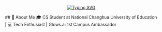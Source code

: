 <p align="center">
  <a href="https://git.io/typing-svg">
    <img src="https://readme-typing-svg.demolab.com?font=Fira+Code&duration=3500&pause=500&center=true&width=435&lines=Nice+to+meet+you!;Hi+there%2C+I'm+Chieh-Lun+Yang!+%F0%9F%91%8B" alt="Typing SVG" />
  </a>
</p>
## 🌟 About Me 
 🎓 CS Student at National Changhua University of Education | 💻 Tech Enthusiast | Glows.ai 1st Campus Ambassador

<!--
**DreamerForJay/DreamerForJay** is a ✨ _special_ ✨ repository because its `README.md` (this file) appears on your GitHub profile.

Here are some ideas to get you started:

- 🔭 I’m currently working on ...
- 🌱 I’m currently learning ...
- 👯 I’m looking to collaborate on ...
- 🤔 I’m looking for help with ...
- 💬 Ask me about ...
- 📫 How to reach me: ...
- 😄 Pronouns: ...
- ⚡ Fun fact: ...
-->
